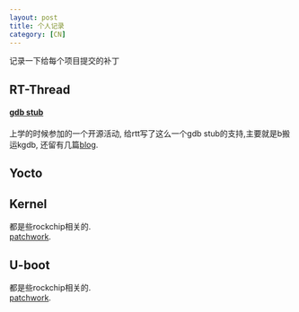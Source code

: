 ```yaml
---
layout: post
title: 个人记录
category: [CN]
---
```


记录一下给每个项目提交的补丁

## RT-Thread

#### [gdb stub](https://github.com/RT-Thread/rt-thread/tree/master/components/gdb)

上学的时候参加的一个开源活动, 给rtt写了这么一个gdb stub的支持,主要就是b搬运kgdb,
还留有几篇[blog](http://blog.csdn.net/wzyy2/article/details/38097083).

## Yocto

## Kernel
都是些rockchip相关的.  
[patchwork](https://patchwork.kernel.org/project/linux-rockchip/list/?submitter=170353&archive=both&state=*).

## U-boot
都是些rockchip相关的.  
[patchwork](https://patchwork.ozlabs.org/project/uboot/list/?submitter=69649&archive=both&state=*).
